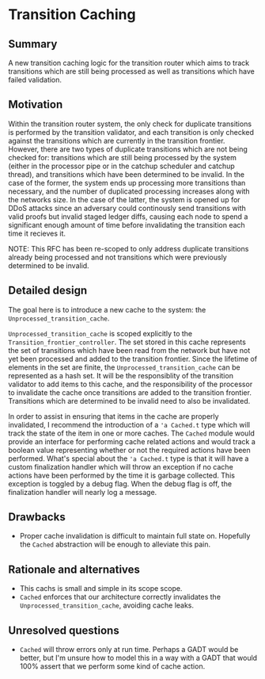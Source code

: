 # Transition Caching

## Summary
[summary]: #summary

A new transition caching logic for the transition router which aims to track transitions which are still being processed as well as transitions which have failed validation.

## Motivation
[motivation]: #motivation

Within the transition router system, the only check for duplicate transitions is performed by the transition validator, and each transition is only checked against the transitions which are currently in the transition frontier. However, there are two types of duplicate transitions which are not being checked for: transitions which are still being processed by the system (either in the processor pipe or in the catchup scheduler and catchup thread), and transitions which have been determined to be invalid. In the case of the former, the system ends up processing more transitions than necessary, and the number of duplicated processing increases along with the networks size. In the case of the latter, the system is opened up for DDoS attacks since an adversary could continously send transitions with valid proofs but invalid staged ledger diffs, causing each node to spend a significant enough amount of time before invalidating the transition each time it recieves it.

NOTE: This RFC has been re-scoped to only address duplicate transitions already being processed and not transitions which were previously determined to be invalid.

## Detailed design
[detailed-design]: #detailed-design

The goal here is to introduce a new cache to the system: the `Unprocessed_transition_cache`.

`Unprocessed_transition_cache` is scoped explicitly to the `Transition_frontier_controller`. The set stored in this cache represents the set of transitions which have been read from the network but have not yet been processed and added to the transition frontier. Since the lifetime of elements in the set are finite, the `Unprocessed_transition_cache` can be represented as a hash set. It will be the responsiblity of the transition validator to add items to this cache, and the responsibility of the processor to invalidate the cache once transitions are added to the transition frontier. Transitions which are determined to be invalid need to also be invalidated.

In order to assist in ensuring that items in the cache are properly invalidated, I recommend the introduction of a `'a Cached.t` type which will track the state of the item in one or more caches. The `Cached` module would provide an interface for performing cache related actions and would track a boolean value representing whether or not the required actions have been performed. What's special about the `'a Cached.t` type is that it will have a custom finalization handler which will throw an exception if no cache actions have been performed by the time it is garbage collected. This exception is toggled by a debug flag. When the debug flag is off, the finalization handler will nearly log a message.

## Drawbacks
[drawbacks]: #drawbacks

- Proper cache invalidation is difficult to maintain full state on. Hopefully the `Cached` abstraction will be enough to alleviate this pain.

## Rationale and alternatives
[rationale-and-alternatives]: #rationale-and-alternatives

- This cachs is small and simple in its scope scope.
- `Cached` enforces that our architecture correctly invalidates the `Unprocessed_transition_cache`, avoiding cache leaks.

## Unresolved questions
[unresolved-questions]: #unresolved-questions

- `Cached` will throw errors only at run time. Perhaps a GADT would be better, but I'm unsure how to model this in a way with a GADT that would 100% assert that we perform some kind of cache action.
